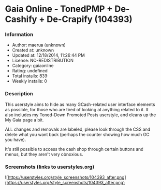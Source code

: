 # Gaia Online - TonedPMP + De-Cashify + De-Crapify (104393)

### Information
- Author: maerua (unknown)
- Created at: unknown
- Updated at: 12/18/2014, 11:26:44 PM
- License: NO-REDISTRIBUTION
- Category: gaiaonline
- Rating: undefined
- Total installs: 839
- Weekly installs: 0


### Description
This userstyle aims to hide as many GCash-related user interface elements as possible, for those who are tired of looking at anything related to it. It also includes my Toned-Down Promoted Posts userstyle, and cleans up the My Gaia page a bit.

ALL changes and removals are labeled, please look through the CSS and delete what you want back (perhaps the counter showing how much GC you have).

It's still possible to access the cash shop through certain buttons and menus, but they aren't very obnoxious.


### Screenshots (links to userstyles.org)
![https://userstyles.org/style_screenshots/104393_after.png](https://userstyles.org/style_screenshots/104393_after.png)


